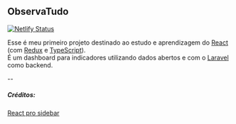 ## ObservaTudo

[![Netlify Status](https://api.netlify.com/api/v1/badges/7919583f-780b-4bc8-84c5-f114ea2f198a/deploy-status)](https://app.netlify.com/sites/sweet-semolina-3a8a73/deploys)

Esse é meu primeiro projeto destinado ao estudo e aprendizagem do [React](https://pt-br.reactjs.org/) (com [Redux](https://redux.js.org/) e [TypeScript](https://www.typescriptlang.org/)).\
É um dashboard para indicadores utilizando dados abertos e com o [Laravel](https://laravel.com/) como backend.


--

##### Créditos:
[React pro sidebar](https://github.com/azouaoui-med/react-pro-sidebar)
